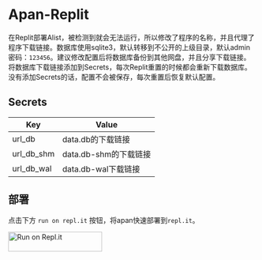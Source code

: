 # Apan-Replit
在Replit部署Alist，被检测到就会无法运行，所以修改了程序的名称，并且代理了程序下载链接。数据库使用sqlite3，默认转移到不公开的上级目录，默认admin密码：`123456`。建议修改配置后将数据库备份到其他网盘，并且分享下载链接。将数据库下载链接添加到Secrets，每次Replit重置的时候都会重新下载数据库。没有添加Secrets的话，配置不会被保存，每次重置后恢复默认配置。
## Secrets
|Key         |Value                 |
|------------|----------------------|
| url_db     | data.db的下载链接     |
| url_db_shm | data.db-shm的下载链接 |
| url_db_wal | data.db-wal下载链接   |

## 部署

点击下方 `run on repl.it` 按钮，将apan快速部署到`repl.it`。

<a href="https://repl.it/github/liuzhiwei90/Apan-Replit">
  <img alt="Run on Repl.it" src="https://repl.it/badge/github/liuzhiwei90/Apan-Replit" style="height: 40px; width: 190px;" />
</a>
